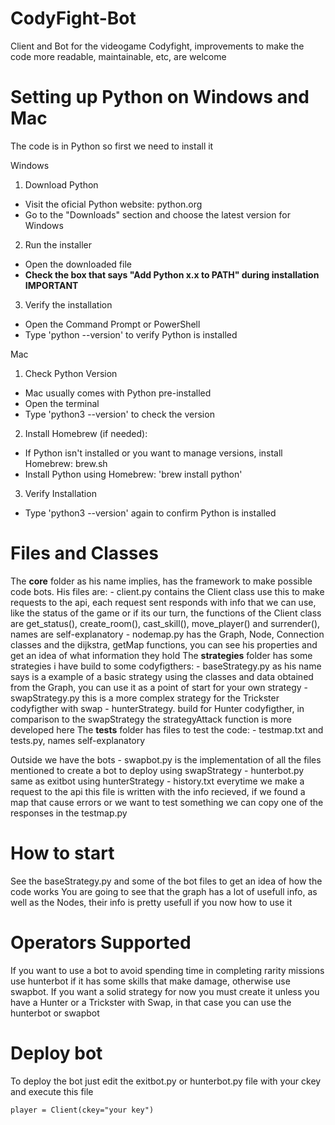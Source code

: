 # CodyFight-Bot
Client and Bot for the videogame Codyfight, improvements to make the code more readable, maintainable, etc, are welcome

# Setting up Python on Windows and Mac
The code is in Python so first we need to install it

Windows

1. Download Python
  - Visit the oficial Python website: python.org
  - Go to the "Downloads" section and choose the latest version for Windows
2. Run the installer
  - Open the downloaded file
  - **Check the box that says "Add Python x.x to PATH" during installation**  __IMPORTANT__
3. Verify the installation
  - Open the Command Prompt or PowerShell
  - Type 'python --version' to verify Python is installed

Mac

1. Check Python Version
  - Mac usually comes with Python pre-installed
  - Open the terminal
  - Type 'python3 --version' to check the version
2. Install Homebrew (if needed):
  - If Python isn't installed or you want to manage versions, install Homebrew: brew.sh
  - Install Python using Homebrew: 'brew install python'
3. Verify Installation
  - Type 'python3 --version' again to confirm Python is installed

# Files and Classes
The **core** folder as his name implies, has the framework to make possible code bots. His files are:
	- client.py contains the Client class use this to make requests to the api, each request sent responds with info that we can use, like the status of the game or if its our turn, the functions of the Client class are get_status(), create_room(), cast_skill(), move_player() and surrender(), names are self-explanatory 
	- nodemap.py has the Graph, Node, Connection classes and the dijkstra, getMap functions, you can see his properties and get an idea of what information they hold
The **strategies** folder has some strategies i have build to some codyfigthers:
	- baseStrategy.py as his name says is a example of a basic strategy using the classes and data obtained from the Graph, you can use it as a point of start for your own strategy
	- swapStrategy.py this is a more complex strategy for the Trickster codyfigther with swap
	- hunterStrategy. build for Hunter codyfigther, in comparison to the swapStrategy the strategyAttack function is more developed here
The **tests** folder has files to test the code:
	- testmap.txt and tests.py, names self-explanatory

Outside we have the bots
	- swapbot.py is the implementation of all the files mentioned to create a bot to deploy using swapStrategy
	- hunterbot.py same as exitbot using hunterStrategy
	- history.txt everytime we make a request to the api this file is written with the info recieved, if we found a map that cause errors or we want to test something we can copy one of the responses in the testmap.py

# How to start
See the baseStrategy.py and some of the bot files to get an idea of how the code works
You are going to see that the graph has a lot of usefull info, as well as the Nodes, their info is pretty usefull if you now how to use it

# Operators Supported
If you want to use a bot to avoid spending time in completing rarity missions use hunterbot if it has some skills that make damage, otherwise use swapbot.
If you want a solid strategy for now you must create it unless you have a Hunter or a Trickster with Swap, in that case you can use the hunterbot or swapbot

# Deploy bot
To deploy the bot just edit the exitbot.py or hunterbot.py file with your ckey and execute this file
```
player = Client(ckey="your key")

